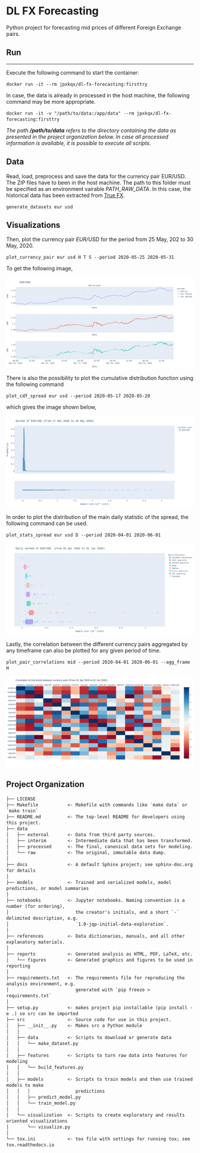 DL FX Forecasting
==============================

Python project for forecasting mid prices of different Foreign Exchange pairs.

## Run
-------------

Execute the following command to start the container:

```
docker run -it --rm jpxkqx/dl-fx-forecasting:firsttry
```

In case, the data is already in processed in the host machine, the following 
command may be more appropriate.

```
docker run -it -v "/path/to/data:/app/data" --rm jpxkqx/dl-fx-forecasting:firsttry
```

_The  path **/path/to/data** refers to the directory containing the data as 
presented in the project organization below. In case all processed information is available, it is possible to execute all scripts._


## Data

Read, load, preprocess and save the data for the currency pair EUR/USD. The ZIP files have to been in the host machine. The path to this folder must be specified as an environment vairable *PATH_RAW_DATA*. In this case, the historical data has been extracted from [True FX](https://www.truefx.com/truefx-historical-downloads/).

```
generate_datasets eur usd
```

## Visualizations

Then, plot the currency pair *EUR/USD* for the period from 25 May, 202 to 30 May, 2020.

```
plot_currency_pair eur usd H T S --period 2020-05-25 2020-05-31
```

To get the following image,

![Line plot](reports/figures/eurusd_25_30May.png "EUR/USD")

There is also the possibility to plot the cumulative distribution function using the following command

```
plot_cdf_spread eur usd --period 2020-05-17 2020-05-20
```

which gives the image shown below,

![Spread cdf](reports/figures/eurusd_spread_17_20May.png "EUR/USD")


In order to plot the distribution of the main daily statistic of the spread, the following command can be used.

```
plot_stats_spread eur usd D --period 2020-04-01 2020-06-01
```

![Daily spread](reports/figures/eurusd_spread_dailystats_Apr_May.png "EUR/USD")

Lastly, the correlation between the different currency pairs aggregated by any timeframe can also be plotted for any given period of time. 

```
plot_pair_correlations mid --period 2020-04-01 2020-06-01 --agg_frame H
```

![Mid correlations](reports/figures/mid_correlations_Apr_May.png "Correlations")


Project Organization
------------

    ├── LICENSE
    ├── Makefile           <- Makefile with commands like `make data` or `make train`
    ├── README.md          <- The top-level README for developers using this project.
    ├── data
    │   ├── external       <- Data from third party sources.
    │   ├── interim        <- Intermediate data that has been transformed.
    │   ├── processed      <- The final, canonical data sets for modeling.
    │   └── raw            <- The original, immutable data dump.
    │
    ├── docs               <- A default Sphinx project; see sphinx-doc.org for details
    │
    ├── models             <- Trained and serialized models, model predictions, or model summaries
    │
    ├── notebooks          <- Jupyter notebooks. Naming convention is a number (for ordering),
    │                         the creator's initials, and a short `-` delimited description, e.g.
    │                         `1.0-jqp-initial-data-exploration`.
    │
    ├── references         <- Data dictionaries, manuals, and all other explanatory materials.
    │
    ├── reports            <- Generated analysis as HTML, PDF, LaTeX, etc.
    │   └── figures        <- Generated graphics and figures to be used in reporting
    │
    ├── requirements.txt   <- The requirements file for reproducing the analysis environment, e.g.
    │                         generated with `pip freeze > requirements.txt`
    │
    ├── setup.py           <- makes project pip installable (pip install -e .) so src can be imported
    ├── src                <- Source code for use in this project.
    │   ├── __init__.py    <- Makes src a Python module
    │   │
    │   ├── data           <- Scripts to download or generate data
    │   │   └── make_dataset.py
    │   │
    │   ├── features       <- Scripts to turn raw data into features for modeling
    │   │   └── build_features.py
    │   │
    │   ├── models         <- Scripts to train models and then use trained models to make
    │   │   │                 predictions
    │   │   ├── predict_model.py
    │   │   └── train_model.py
    │   │
    │   └── visualization  <- Scripts to create exploratory and results oriented visualizations
    │       └── visualize.py
    │
    └── tox.ini            <- tox file with settings for running tox; see tox.readthedocs.io



